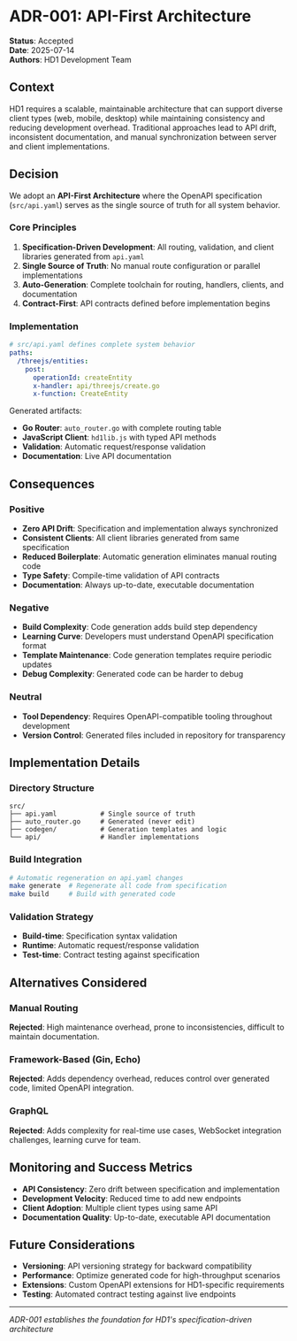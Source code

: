 # ADR-001: API-First Architecture

**Status**: Accepted  
**Date**: 2025-07-14  
**Authors**: HD1 Development Team  

## Context

HD1 requires a scalable, maintainable architecture that can support diverse client types (web, mobile, desktop) while maintaining consistency and reducing development overhead. Traditional approaches lead to API drift, inconsistent documentation, and manual synchronization between server and client implementations.

## Decision

We adopt an **API-First Architecture** where the OpenAPI specification (`src/api.yaml`) serves as the single source of truth for all system behavior.

### Core Principles

1. **Specification-Driven Development**: All routing, validation, and client libraries generated from `api.yaml`
2. **Single Source of Truth**: No manual route configuration or parallel implementations
3. **Auto-Generation**: Complete toolchain for routing, handlers, clients, and documentation
4. **Contract-First**: API contracts defined before implementation begins

### Implementation

```yaml
# src/api.yaml defines complete system behavior
paths:
  /threejs/entities:
    post:
      operationId: createEntity
      x-handler: api/threejs/create.go
      x-function: CreateEntity
```

Generated artifacts:
- **Go Router**: `auto_router.go` with complete routing table
- **JavaScript Client**: `hd1lib.js` with typed API methods
- **Validation**: Automatic request/response validation
- **Documentation**: Live API documentation

## Consequences

### Positive
- **Zero API Drift**: Specification and implementation always synchronized
- **Consistent Clients**: All client libraries generated from same specification
- **Reduced Boilerplate**: Automatic generation eliminates manual routing code
- **Type Safety**: Compile-time validation of API contracts
- **Documentation**: Always up-to-date, executable documentation

### Negative
- **Build Complexity**: Code generation adds build step dependency
- **Learning Curve**: Developers must understand OpenAPI specification format
- **Template Maintenance**: Code generation templates require periodic updates
- **Debug Complexity**: Generated code can be harder to debug

### Neutral
- **Tool Dependency**: Requires OpenAPI-compatible tooling throughout development
- **Version Control**: Generated files included in repository for transparency

## Implementation Details

### Directory Structure
```
src/
├── api.yaml           # Single source of truth
├── auto_router.go     # Generated (never edit)
├── codegen/           # Generation templates and logic
└── api/               # Handler implementations
```

### Build Integration
```bash
# Automatic regeneration on api.yaml changes
make generate  # Regenerate all code from specification
make build     # Build with generated code
```

### Validation Strategy
- **Build-time**: Specification syntax validation
- **Runtime**: Automatic request/response validation
- **Test-time**: Contract testing against specification

## Alternatives Considered

### Manual Routing
**Rejected**: High maintenance overhead, prone to inconsistencies, difficult to maintain documentation.

### Framework-Based (Gin, Echo)
**Rejected**: Adds dependency overhead, reduces control over generated code, limited OpenAPI integration.

### GraphQL
**Rejected**: Adds complexity for real-time use cases, WebSocket integration challenges, learning curve for team.

## Monitoring and Success Metrics

- **API Consistency**: Zero drift between specification and implementation
- **Development Velocity**: Reduced time to add new endpoints
- **Client Adoption**: Multiple client types using same API
- **Documentation Quality**: Up-to-date, executable API documentation

## Future Considerations

- **Versioning**: API versioning strategy for backward compatibility
- **Performance**: Optimize generated code for high-throughput scenarios
- **Extensions**: Custom OpenAPI extensions for HD1-specific requirements
- **Testing**: Automated contract testing against live endpoints

---

*ADR-001 establishes the foundation for HD1's specification-driven architecture*